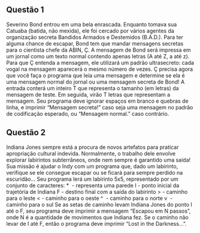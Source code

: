 ## Questão 1
Severino Bond entrou em uma bela enrascada. Enquanto tomava sua
Catuaba (batida, não mexida), ele foi cercado por vários agentes da organização secreta
Bandidos Armados e Destemidos (B.A.D.). Para ter alguma chance de escapar, Bond tem
que mandar mensagens secretas para o cientista chefe da ABIN, Ç.
A mensagem de Bond será impressa em um jornal como um texto normal contendo
apenas letras (A até Z, a até z). Para que Ç entenda a mensagem, ele utilizará um padrão
ultrasecreto: cada vogal na mensagem aparecerá o mesmo número de vezes. Ç precisa
agora que você faça o programa que leia uma mensagem e determine se ela é uma
mensagem normal do jornal ou uma mensagem secreta de Bond!
A entrada conterá um inteiro T que representa o tamanho (em letras) da mensagem
de teste. Em seguida, virão T letras que representam a mensagem. Seu programa deve
ignorar espaços em branco e quebras de linha, e imprimir “Mensagem secreta!” caso seja
uma mensagem no padrão de codificação esperado, ou “Mensagem normal.” caso
contrário.

## Questão 2
Indiana Jones sempre está a procura de novos artefatos para praticar
apropriação cultural indevida. Normalmente, o trabalho dele envolve explorar labirintos
subterrâneos, onde nem sempre é garantido uma saída! Sua missão é ajudar o Indy com
um programa que, dado um labirinto, verifique se ele consegue escapar ou se ficará para
sempre perdido na escuridão...
Seu programa lerá um labirinto 5x5, representado por um conjunto de caracteres:
\* ​ - representa uma parede
I -​ ponto inicial da trajetória de Indiana
F​ - destino final com a saída do labirinto
\>​ - caminho para o leste
<​ - caminho para o oeste
^ ​ - caminho para o norte
v ​ - caminho para o sul
Se as setas de caminho levam Indiana Jones do ponto I até o F, seu programa deve
imprimir a mensagem “Escapou em N passos”, onde N é a quantidade de movimentos que
Indiana fez. Se o caminho não levar de I até F, então o programa deve imprimir “Lost in the
Darkness...”.